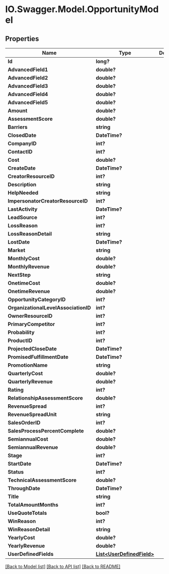 # IO.Swagger.Model.OpportunityModel
## Properties

Name | Type | Description | Notes
------------ | ------------- | ------------- | -------------
**Id** | **long?** |  | [optional] 
**AdvancedField1** | **double?** |  | [optional] 
**AdvancedField2** | **double?** |  | [optional] 
**AdvancedField3** | **double?** |  | [optional] 
**AdvancedField4** | **double?** |  | [optional] 
**AdvancedField5** | **double?** |  | [optional] 
**Amount** | **double?** |  | [optional] 
**AssessmentScore** | **double?** |  | [optional] 
**Barriers** | **string** |  | [optional] 
**ClosedDate** | **DateTime?** |  | [optional] 
**CompanyID** | **int?** |  | [optional] 
**ContactID** | **int?** |  | [optional] 
**Cost** | **double?** |  | [optional] 
**CreateDate** | **DateTime?** |  | [optional] 
**CreatorResourceID** | **int?** |  | [optional] 
**Description** | **string** |  | [optional] 
**HelpNeeded** | **string** |  | [optional] 
**ImpersonatorCreatorResourceID** | **int?** |  | [optional] 
**LastActivity** | **DateTime?** |  | [optional] 
**LeadSource** | **int?** |  | [optional] 
**LossReason** | **int?** |  | [optional] 
**LossReasonDetail** | **string** |  | [optional] 
**LostDate** | **DateTime?** |  | [optional] 
**Market** | **string** |  | [optional] 
**MonthlyCost** | **double?** |  | [optional] 
**MonthlyRevenue** | **double?** |  | [optional] 
**NextStep** | **string** |  | [optional] 
**OnetimeCost** | **double?** |  | [optional] 
**OnetimeRevenue** | **double?** |  | [optional] 
**OpportunityCategoryID** | **int?** |  | [optional] 
**OrganizationalLevelAssociationID** | **int?** |  | [optional] 
**OwnerResourceID** | **int?** |  | [optional] 
**PrimaryCompetitor** | **int?** |  | [optional] 
**Probability** | **int?** |  | [optional] 
**ProductID** | **int?** |  | [optional] 
**ProjectedCloseDate** | **DateTime?** |  | [optional] 
**PromisedFulfillmentDate** | **DateTime?** |  | [optional] 
**PromotionName** | **string** |  | [optional] 
**QuarterlyCost** | **double?** |  | [optional] 
**QuarterlyRevenue** | **double?** |  | [optional] 
**Rating** | **int?** |  | [optional] 
**RelationshipAssessmentScore** | **double?** |  | [optional] 
**RevenueSpread** | **int?** |  | [optional] 
**RevenueSpreadUnit** | **string** |  | [optional] 
**SalesOrderID** | **int?** |  | [optional] 
**SalesProcessPercentComplete** | **double?** |  | [optional] 
**SemiannualCost** | **double?** |  | [optional] 
**SemiannualRevenue** | **double?** |  | [optional] 
**Stage** | **int?** |  | [optional] 
**StartDate** | **DateTime?** |  | [optional] 
**Status** | **int?** |  | [optional] 
**TechnicalAssessmentScore** | **double?** |  | [optional] 
**ThroughDate** | **DateTime?** |  | [optional] 
**Title** | **string** |  | [optional] 
**TotalAmountMonths** | **int?** |  | [optional] 
**UseQuoteTotals** | **bool?** |  | [optional] 
**WinReason** | **int?** |  | [optional] 
**WinReasonDetail** | **string** |  | [optional] 
**YearlyCost** | **double?** |  | [optional] 
**YearlyRevenue** | **double?** |  | [optional] 
**UserDefinedFields** | [**List&lt;UserDefinedField&gt;**](UserDefinedField.md) |  | [optional] 

[[Back to Model list]](../README.md#documentation-for-models) [[Back to API list]](../README.md#documentation-for-api-endpoints) [[Back to README]](../README.md)


